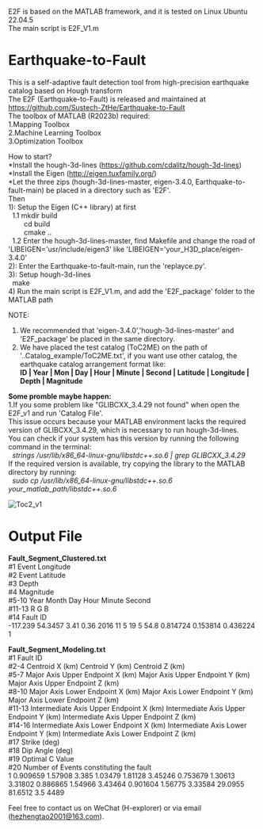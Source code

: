 E2F is based on the MATLAB framework, and it is tested on Linux Ubuntu 22.04.5  
The main script is E2F_V1.m  
# Earthquake-to-Fault  
This is a self-adaptive fault detection tool from high-precision earthquake catalog based on Hough transform  
The E2F (Earthquake-to-Fault) is released and maintained at https://github.com/Sustech-ZtHe/Earthquake-to-Fault  
The toolbox of MATLAB (R2023b) required:  
1.Mapping Toolbox  
2.Machine Learning Toolbox  
3.Optimization Toolbox  

How to start?  
*Install the hough-3d-lines (https://github.com/cdalitz/hough-3d-lines)  
*Install the Eigen (http://eigen.tuxfamily.org/)  
*Let the three zips (hough-3d-lines-master, eigen-3.4.0, Earthquake-to-fault-main) be placed in a directory such as 'E2F'.  
Then  
1): Setup the Eigen (C++ library) at first  
&nbsp;&nbsp;1.1 mkdir build  
&nbsp;&nbsp;&nbsp;&nbsp;&nbsp;&nbsp;&nbsp;&nbsp;cd build  
&nbsp;&nbsp;&nbsp;&nbsp;&nbsp;&nbsp;&nbsp;&nbsp;cmake ..  
&nbsp;&nbsp;1.2 Enter the hough-3d-lines-master, find Makefile and change the road of 'LIBEIGEN='usr/include/eigen3' like 'LIBEIGEN='your_H3D_place/eigen-3.4.0'  
2): Enter the Earthquake-to-fault-main, run the 'replayce.py'.  
3): Setup hough-3d-lines  
&nbsp;&nbsp;make  
4) Run the main script is E2F_V1.m, and add the 'E2F_package' folder to the MATLAB path 

NOTE: 
1. We recommended that 'eigen-3.4.0','hough-3d-lines-master' and 'E2F_package' be placed in the same directory.
2. We have placed the test catalog (ToC2ME) on the path of '..Catalog_example/ToC2ME.txt', if you want use other catalog, the earthquake catalog arrangement format like:  
**ID | Year | Mon | Day | Hour | Minute | Second | Latitude | Longitude | Depth | Magnitude**

**Some promble maybe happen:**  
1.If you some problem like "GLIBCXX_3.4.29 not found" when open the E2F_v1 and run 'Catalog File'.  
  This issue occurs because your MATLAB environment lacks the required version of GLIBCXX_3.4.29, which is necessary to run hough-3d-lines.  
  You can check if your system has this version by running the following command in the terminal:  
&nbsp;&nbsp;*strings /usr/lib/x86_64-linux-gnu/libstdc++.so.6 | grep GLIBCXX_3.4.29*  
  If the required version is available, try copying the library to the MATLAB directory by running:  
&nbsp;&nbsp;*sudo cp /usr/lib/x86_64-linux-gnu/libstdc++.so.6 your_matlab_path/libstdc++.so.6*  

![Toc2_v1](https://github.com/user-attachments/assets/f86fbd3b-80e5-418f-acb2-c3cf0a2c2aed)

# Output File  
**Fault_Segment_Clustered.txt**  
#1 Event Longitude  
#2 Event Latitude  
#3 Depth  
#4 Magnitude  
#5-10 Year Month Day Hour Minute Second  
#11-13 R G B  
#14 Fault ID  
-117.239 54.3457 3.41 0.36 2016 11 5 19 5 54.8 0.814724 0.153814 0.436224 1  

**Fault_Segment_Modeling.txt**  
#1 Fault ID  
#2-4 Centroid X (km) Centroid Y (km) Centroid Z (km)  
#5-7 Major Axis Upper Endpoint X (km) Major Axis Upper Endpoint Y (km) Major Axis Upper Endpoint Z (km)  
#8-10 Major Axis Lower Endpoint X (km) Major Axis Lower Endpoint Y (km) Major Axis Lower Endpoint Z (km)  
#11-13 Intermediate Axis Upper Endpoint X (km) Intermediate Axis Upper Endpoint Y (km) Intermediate Axis Upper Endpoint Z (km)  
#14-16 Intermediate Axis Lower Endpoint X (km) Intermediate Axis Lower Endpoint Y (km) Intermediate Axis Lower Endpoint Z (km)  
#17 Strike (deg)  
#18 Dip Angle (deg)  
#19 Optimal C Value  
#20 Number of Events constituting the fault  
1 0.909659 1.57908 3.385 1.03479 1.81128 3.45246 0.753679 1.30613 3.31802 0.886865 1.54966 3.43464 0.901604 1.56775 3.33584 29.0955 81.6512 3.5 4489  


Feel free to contact us on WeChat (H-explorer) or via email (hezhengtao2001@163.com).
